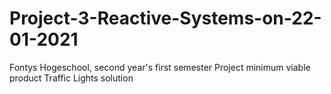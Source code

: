 # Project-3-Reactive-Systems-on-22-01-2021
Fontys Hogeschool, second year's first semester Project minimum viable product Traffic Lights solution
